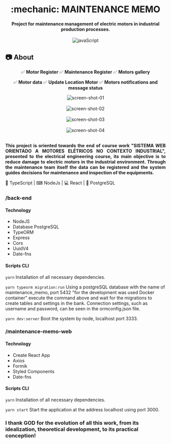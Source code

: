 <h1 align="center"> :mechanic: MAINTENANCE MEMO </h1>
<h4 align="center">
 Project for maintenance management of electric motors in industrial production processes.
</h4>

<p align="center">
  <img alt="javaScript" src="https://img.shields.io/github/languages/top/ejcosta12/maintenance-memo">
</p>

## :camera: About
<p align="center">
  <span>✅ <strong>Motor Register</strong> </span>
  <span>✅ <strong>Maintenance Register</strong> </span>
  <span>✅ <strong>Motors gallery</strong> </span>
</p>
<p align="center">
  <span>✅ <strong>Motor data</strong> </span>
  <span>✅ <strong>Update Location Motor</strong> </span>
  <span>✅ <strong>Motors notifications and message status</strong> </span>
</p>
<p align="center">
  <img alt="screen-shot-01" src="https://res.cloudinary.com/dggw1b0tr/image/upload/v1593102111/Maintenance-Memo/screenShot01_a0v4jk.png"></img>
  </br>
  </br>
  <img alt="screen-shot-02" src="https://res.cloudinary.com/dggw1b0tr/image/upload/v1593102111/Maintenance-Memo/screenShot02_lvq6p2.png"></img>
  </br>
  </br>
  <img alt="screen-shot-03" src="https://res.cloudinary.com/dggw1b0tr/image/upload/v1593102113/Maintenance-Memo/screenShot03_tdbuyy.png"></img>
  </br>
  </br>
  <img alt="screen-shot-04" src="https://res.cloudinary.com/dggw1b0tr/image/upload/v1593102111/Maintenance-Memo/screenShot04_xxy2qi.png"></img>
  </br>
  </br>
</p>
<p align="justify">
 <strong>
  This project is oriented towards the end of course work "SISTEMA WEB ORIENTADO A MOTORES ELÉTRICOS NO CONTEXTO INDUSTRIAL", presented to the electrical engineering course, its main objective is to reduce damage to electric motors in the     industrial environment. Through the maintenance team itself the data can be registered and the system guides decisions for maintenance and inspection of the equipments.
 </strong>
</p>
<p>
 🔋 TypeScript | ⌨ NodeJs | 💻 React | 💾 PostgreSQL
</p>

### /back-end

#### Technology

- NodeJS
- Database PostgreSQL
- TypeORM
- Express
- Cors
- UuidV4
- Date-fns

#### Scripts CLI

```yarn```
Installation of all necessary dependencies.

```yarn typeorm migration:run```
Using a postgreSQL database with the name of maintenance_memo, port 5432 "for the development was used Docker container" execute the command above and wait for the migrations to create tables and settings in the bank. Connection settings, such as username and password, can be seen in the ormconfig.json file.

```yarn dev:server```
Boot the system by node, localhost port 3333.

### /maintenance-memo-web

#### Technology

- Create React App
- Axios
- Formik
- Styled Components
- Date-fns

#### Scripts CLI

```yarn```
Installation of all necessary dependencies.

```yarn start```
Start the application at the address localhost using port 3000.

### I thank GOD for the evolution of all this work, from its idealization, theoretical development, to its practical conception!
